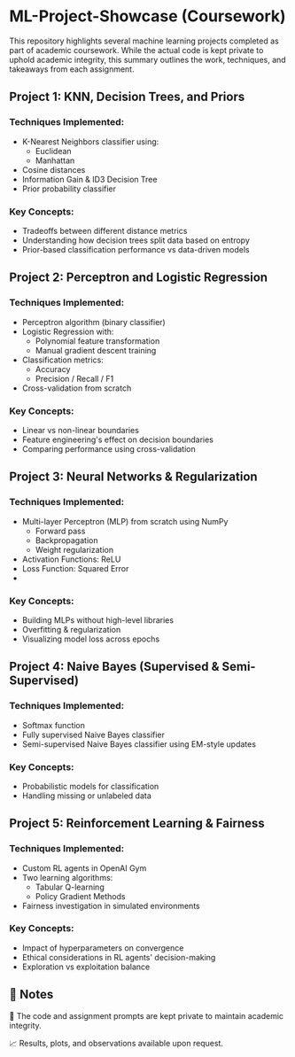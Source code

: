 # ML-Project-Showcase (Coursework)

This repository highlights several machine learning projects completed as part of academic coursework. While the actual code is kept private to uphold academic integrity, this summary outlines the work, techniques, and takeaways from each assignment.

## Project 1: KNN, Decision Trees, and Priors
### Techniques Implemented:

- K-Nearest Neighbors classifier using:
  - Euclidean
  - Manhattan
- Cosine distances
- Information Gain & ID3 Decision Tree
- Prior probability classifier

### Key Concepts:
- Tradeoffs between different distance metrics
- Understanding how decision trees split data based on entropy
- Prior-based classification performance vs data-driven models

## Project 2: Perceptron and Logistic Regression
### Techniques Implemented:
- Perceptron algorithm (binary classifier)
- Logistic Regression with:
  - Polynomial feature transformation
  - Manual gradient descent training
- Classification metrics:
  - Accuracy
  - Precision / Recall / F1
- Cross-validation from scratch

### Key Concepts:
* Linear vs non-linear boundaries
* Feature engineering's effect on decision boundaries
* Comparing performance using cross-validation

## Project 3: Neural Networks & Regularization
### Techniques Implemented:
* Multi-layer Perceptron (MLP) from scratch using NumPy
    * Forward pass
    * Backpropagation
    * Weight regularization
* Activation Functions: ReLU
* Loss Function: Squared Error
* 
### Key Concepts:
* Building MLPs without high-level libraries
* Overfitting & regularization
* Visualizing model loss across epochs

## Project 4: Naive Bayes (Supervised & Semi-Supervised)
### Techniques Implemented:
* Softmax function
* Fully supervised Naive Bayes classifier
* Semi-supervised Naive Bayes classifier using EM-style updates
  
### Key Concepts:
* Probabilistic models for classification
* Handling missing or unlabeled data

## Project 5: Reinforcement Learning & Fairness
### Techniques Implemented:
* Custom RL agents in OpenAI Gym
* Two learning algorithms:
    * Tabular Q-learning
    * Policy Gradient Methods
* Fairness investigation in simulated environments

### Key Concepts:
* Impact of hyperparameters on convergence
* Ethical considerations in RL agents' decision-making
* Exploration vs exploitation balance

## 📌 Notes
🚫 The code and assignment prompts are kept private to maintain academic integrity. 

📈 Results, plots, and observations available upon request.



